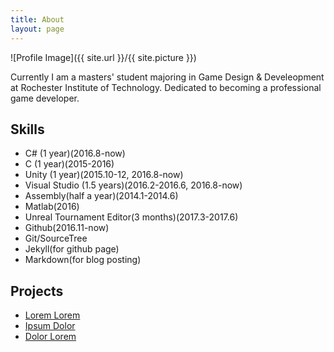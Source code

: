 ```yaml
---
title: About
layout: page
---
```

![Profile Image]({{ site.url }}/{{ site.picture }})

<p>Currently I am a masters' student majoring in Game Design & Develeopment at Rochester Institute of Technology. Dedicated to becoming a professional game developer. </p>

<h2>Skills</h2>

<ul class="skill-list">
	<li>C# (1 year)(2016.8-now)</li>
	<li>C (1 year)(2015-2016)</li>
	<li>Unity (1 year)(2015.10-12, 2016.8-now)</li>
	<li>Visual Studio (1.5 years)(2016.2-2016.6, 2016.8-now)</li>
	<li>Assembly(half a year)(2014.1-2014.6)</li>
	<li>Matlab(2016)</li>
	<li>Unreal Tournament Editor(3 months)(2017.3-2017.6)</li>
	<li>Github(2016.11-now)</li>
	<li>Git/SourceTree</li>
	<li>Jekyll(for github page)</li>
	<li>Markdown(for blog posting)</li>		
	
</ul>

<h2>Projects</h2>

<ul>
	<li><a href="https://github.com/">Lorem Lorem</a></li>
	<li><a href="https://github.com/">Ipsum Dolor</a></li>
	<li><a href="https://github.com/">Dolor Lorem</a></li>
</ul>
